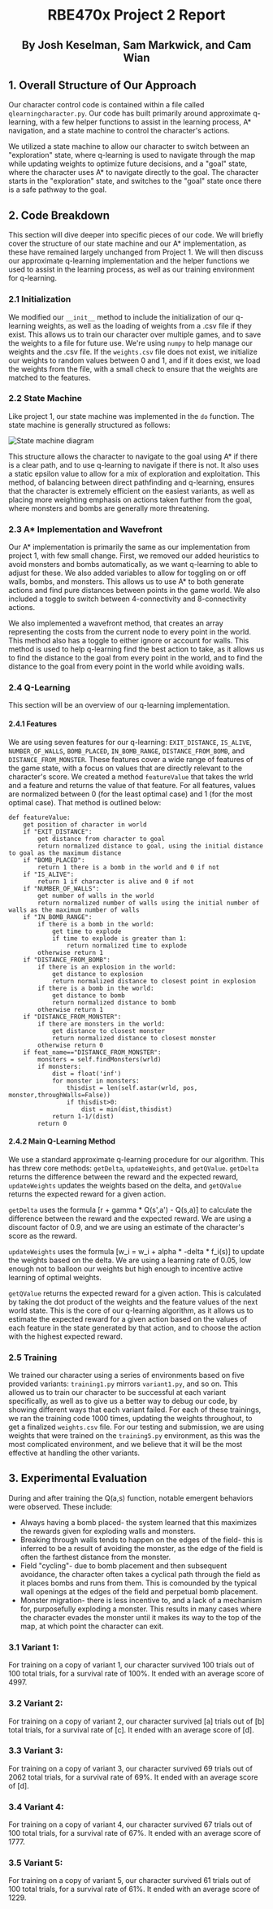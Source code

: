 # <p style="text-align: center;">RBE470x Project 2 Report</p>
## <p style="text-align: center;">By Josh Keselman, Sam Markwick, and Cam Wian</p>

## 1. Overall Structure of Our Approach
Our character control code is contained within a file called `qlearningcharacter.py`. Our code has built primarily around approximate q-learning, with a few helper functions to assist in the learning process, A* navigation, and a state machine to control the character's actions.

We utilized a state machine to allow our character to switch between an "exploration" state, where q-learning is used to navigate through the map while updating weights to optimize future decisions, and a "goal" state, where the character uses A* to navigate directly to the goal. The character starts in the "exploration" state, and switches to the "goal" state once there is a safe pathway to the goal. 

## 2. Code Breakdown
This section will dive deeper into specific pieces of our code. We will briefly cover the structure of our state machine and our A* implementation, as these have remained largely unchanged from Project 1. We will then discuss our approximate q-learning implementation and the helper functions we used to assist in the learning process, as well as our training environment for q-learning.

### 2.1 Initialization
We modified our `__init__` method to include the initialization of our q-learning weights, as well as the loading of weights from a .csv file if they exist. This allows us to train our character over multiple games, and to save the weights to a file for future use. We're using `numpy` to help manage our weights and the .csv file. If the `weights.csv` file does not exist, we initialize our weights to random values between 0 and 1, and if it does exist, we load the weights from the file, with a small check to ensure that the weights are matched to the features.


### 2.2 State Machine
Like project 1, our state machine was implemented in the `do` function. The state machine is generally structured as follows:

![State machine diagram](470xDiagram.drawio.png)

This structure allows the character to navigate to the goal using A* if there is a clear path, and to use q-learning to navigate if there is not. It also uses a static epsilon value to allow for a mix of exploration and exploitation. This method, of balancing between direct pathfinding and q-learning, ensures that the character is extremely efficient on the easiest variants, as well as placing more weighting emphasis on actions taken further from the goal, where monsters and bombs are generally more threatening. 

### 2.3 A* Implementation and Wavefront
Our A* implementation is primarily the same as our implementation from project 1, with few small change. First, we removed our added heuristics to avoid monsters and bombs automatically, as we want q-learning to able to adjust for these. We also added variables to allow for toggling on or off walls, bombs, and monsters. This allows us to use A* to both generate actions and find pure distances between points in the game world. We also included a toggle to switch between 4-connectivity and 8-connectivity actions.

We also implemented a wavefront method, that creates an array representing the costs from the current node to every point in the world. This method also has a toggle to either ignore or account for walls. This method is used to help q-learning find the best action to take, as it allows us to find the distance to the goal from every point in the world, and to find the distance to the goal from every point in the world while avoiding walls.
### 2.4 Q-Learning
This section will be an overview of our q-learning implementation.
#### 2.4.1 Features
We are using seven features for our q-learning: `EXIT_DISTANCE`, `IS_ALIVE`, `NUMBER_OF_WALLS`, `BOMB_PLACED`, `IN_BOMB_RANGE`, `DISTANCE_FROM_BOMB`, and `DISTANCE_FROM_MONSTER`. These features cover a wide range of features of the game state, with a focus on values that are directly relevant to the character's score. We created a method `featureValue` that takes the wrld and a feature and returns the value of that feature. For all features, values are normalized between 0 (for the least optimal case) and 1 (for the most optimal case). That method is outlined below:
```
def featureValue:
    get position of character in world
    if "EXIT_DISTANCE":
        get distance from character to goal
        return normalized distance to goal, using the initial distance to goal as the maximum distance
    if "BOMB_PLACED":
        return 1 there is a bomb in the world and 0 if not
    if "IS_ALIVE":
        return 1 if character is alive and 0 if not
    if "NUMBER_OF_WALLS":
        get number of walls in the world
        return normalized number of walls using the initial number of walls as the maximum number of walls
    if "IN_BOMB_RANGE":
        if there is a bomb in the world:
            get time to explode
            if time to explode is greater than 1:
                return normalized time to explode
        otherwise return 1
    if "DISTANCE_FROM_BOMB":
        if there is an explosion in the world:
            get distance to explosion
            return normalized distance to closest point in explosion
        if there is a bomb in the world:
            get distance to bomb
            return normalized distance to bomb
        otherwise return 1
    if "DISTANCE_FROM_MONSTER":
        if there are monsters in the world:
            get distance to closest monster
            return normalized distance to closest monster
        otherwise return 0
    if feat_name=="DISTANCE_FROM_MONSTER":
        monsters = self.findMonsters(wrld)
        if monsters:
            dist = float('inf')
            for monster in monsters:
                thisdist = len(self.astar(wrld, pos, monster,throughWalls=False))
                if thisdist>0:
                    dist = min(dist,thisdist)
            return 1-1/(dist)
        return 0
```
#### 2.4.2 Main Q-Learning Method
We use a standard approximate q-learning procedure for our algorithm. This has threw core methods: `getDelta`, `updateWeights`, and `getQValue`. `getDelta` returns the difference between the reward and the expected reward, `updateWeights` updates the weights based on the delta, and `getQValue` returns the expected reward for a given action. 

`getDelta` uses the formula [r + gamma * Q(s',a') - Q(s,a)] to calculate the difference between the reward and the expected reward. We are using a discount factor of 0.9, and we are using an estimate of the character's score as the reward.

`updateWeights` uses the formula [w_i = w_i + alpha * -delta * f_i(s)] to update the weights based on the delta. We are using a learning rate of 0.05, low enough not to balloon our weights but high enough to incentive active learning of optimal weights. 

`getQValue` returns the expected reward for a given action. This is calculated by taking the dot product of the weights and the feature values of the next world state. This is the core of our q-learning algorithm, as it allows us to estimate the expected reward for a given action based on the values of each feature in the state generated by that action, and to choose the action with the highest expected reward.

### 2.5 Training
We trained our character using a series of environments based on five provided variants: `training1.py` mirrors `variant1.py`, and so on. This allowed us to train our character to be successful at each variant specifically, as well as to give us a better way to debug our code, by showing different ways that each variant failed. For each of these trainings, we ran the training code 1000 times, updating the weights throughout, to get a finalized `weights.csv` file. For our testing and submission, we are using weights that were trained on the `training5.py` environment, as this was the most complicated environment, and we believe that it will be the most effective at handling the other variants.

## 3. Experimental Evaluation

During and after training the Q(a,s) function, notable emergent behaviors were observed. These include:
- Always having a bomb placed- the system learned that this maximizes the rewards given for exploding walls and monsters.
- Breaking through walls tends to happen on the edges of the field- this is inferred to be a result of avoiding the monster, as the edge of the field is often the farthest distance from the monster.
- Field "cycling"- due to bomb placement and then subsequent avoidance, the character often takes a cyclical path through the field as it places bombs and runs from them. This is comounded by the typical wall openings at the edges of the field and perpetual bomb placement.
- Monster migration- there is less incentive to, and a lack of a mechanism for, purposefully exploding a monster. This results in many cases where the character evades the monster until it makes its way to the top of the map, at which point the character can exit.


### 3.1 Variant 1:
For training on a copy of variant 1, our character survived 100 trials out of 100 total trials, for a survival rate of 100%. It ended with an average score of 4997.
### 3.2 Variant 2:
For training on a copy of variant 2, our character survived [a] trials out of [b] total trials, for a survival rate of [c]. It ended with an average score of [d].
### 3.3 Variant 3:
For training on a copy of variant 3, our character survived 69 trials out of 2062 total trials, for a survival rate of 69%. It ended with an average score of [d].
### 3.4 Variant 4:
For training on a copy of variant 4, our character survived 67 trials out of 100 total trials, for a survival rate of 67%. It ended with an average score of 1777.
### 3.5 Variant 5:
For training on a copy of variant 5, our character survived 61 trials out of 100 total trials, for a survival rate of 61%. It ended with an average score of 1229.